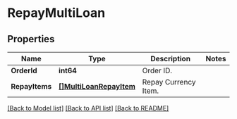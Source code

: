 # RepayMultiLoan

## Properties

Name | Type | Description | Notes
------------ | ------------- | ------------- | -------------
**OrderId** | **int64** | Order ID. | 
**RepayItems** | [**[]MultiLoanRepayItem**](MultiLoanRepayItem.md) | Repay Currency Item. | 

[[Back to Model list]](../README.md#documentation-for-models) [[Back to API list]](../README.md#documentation-for-api-endpoints) [[Back to README]](../README.md)


